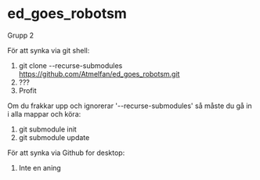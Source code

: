 # ed_goes_robotsm
Grupp 2

För att synka via git shell:
  1) git clone --recurse-submodules https://github.com/Atmelfan/ed_goes_robotsm.git
  2) ???
  3) Profit
  
  
Om du frakkar upp och ignorerar '--recurse-submodules' så måste du gå in i alla mappar och köra:
  1) git submodule init
  2) git submodule update
  

För att synka via Github for desktop:
  1) Inte en aning
  
  
  
  
